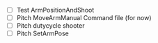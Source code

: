 - [ ] Test ArmPositionAndShoot
- [ ] Pitch MoveArmManual Command file (for now)
- [ ] Pitch dutycycle shooter
- [ ] Pitch SetArmPose
